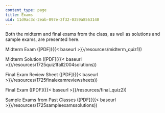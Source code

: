 ```yaml
---
content_type: page
title: Exams
uid: 11d9ac3c-2eab-097e-2f32-0359a8563140
---
```


Both the midterm and final exams from the class, as well as solutions and sample exams, are presented here.

Midterm Exam ([PDF]({{< baseurl >}}/resources/midterm_quiz1))

Midterm Solution ([PDF]({{< baseurl >}}/resources/1725quiz1fall2004solutions))

Final Exam Review Sheet ([PDF]({{< baseurl >}}/resources/1725finalexamreviewsheets))

Final Exam ([PDF]({{< baseurl >}}/resources/final_quiz2))

Sample Exams from Past Classes ([PDF]({{< baseurl >}}/resources/1725sampleexamssolutions))